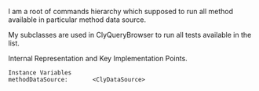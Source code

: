 I am a root of commands hierarchy which supposed to run all method available in particular method data source.

My subclasses are used in ClyQueryBrowser to run all tests available in the list.
 
Internal Representation and Key Implementation Points.

    Instance Variables
	methodDataSource:		<ClyDataSource>